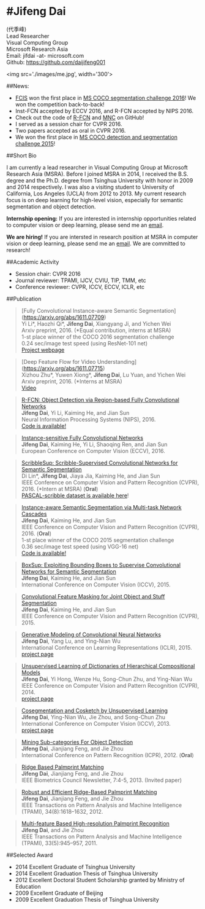 #**Jifeng Dai**
==========

(代季峰)  
Lead Researcher  
Visual Computing Group  
Microsoft Research Asia  
Email: jifdai -at- microsoft.com  
Github: https://github.com/daijifeng001

<img src='./images/me.jpg', width='300'>



##News:
- [FCIS](https://github.com/daijifeng001/TA-FCN) won the first place in [MS COCO segmentation challenge 2016](http://mscoco.org/dataset/#detections-challenge2016)! We won the competition back-to-back!
- Inst-FCN accepted by ECCV 2016, and R-FCN accepted by NIPS 2016.
- Check out the code of [R-FCN](https://github.com/daijifeng001/R-FCN) and [MNC](https://github.com/daijifeng001/MNC) on GitHub!
- I served as a session chair for CVPR 2016.
- Two papers accepted as oral in CVPR 2016.
- We won the first place in [MS COCO detection and segmentation challenge 2015](http://mscoco.org/dataset/#detections-challenge2015)!


##Short Bio

I am currently a lead researcher in Visual Computing Group at Microsoft Research Asia (MSRA). Before I joined MSRA in 2014, I received the B.S. degree and the Ph.D. degree from Tsinghua University with honor in 2009 and 2014 respectively. I was also a visiting student to University of California, Los Angeles (UCLA) from 2012 to 2013. My current research focus is on deep learning for high-level vision, especially for semantic segmentation and object detection.

**Internship opening:** If you are interested in internship opportunities related to computer vision or deep learning, please send me an [email](mailto:jifdai@microsoft.com).

**We are hiring!** If you are intersted in research position at MSRA in computer vision or deep learning, please send me an [email](mailto:jifdai@microsoft.com). We are committed to research!

##Academic Activity

- Session chair: CVPR 2016
- Journal reviewer: TPAMI, IJCV, CVIU, TIP, TMM, etc
- Conference reviewer: CVPR, ICCV, ECCV, ICLR, etc



##Publication 


<!-- --> 
>[Fully Convolutional Instance-aware Semantic Segmentation]
(https://arxiv.org/abs/1611.07709) <br />
>Yi Li\*, Haozhi Qi\*, **Jifeng Dai**, Xiangyang Ji, and Yichen Wei <br />
>Arxiv preprint, 2016. (\*Equal contribution, interns at MSRA) <br />
>1-st place winner of the COCO 2016 segmentation challenge  <br />
>0.24 sec/image test speed (using ResNet-101 net) <br />
>[Project webpage](https://github.com/daijifeng001/TA-FCN)
  

<!-- --> 
>[Deep Feature Flow for Video Understanding]
(https://arxiv.org/abs/1611.07715) <br />
>Xizhou Zhu\*, Yuwen Xiong\*, **Jifeng Dai**, Lu Yuan, and Yichen Wei <br />
>Arxiv preprint, 2016. (\*Interns at MSRA) <br />
>[Video](https://www.youtube.com/watch?v=J0rMHE6ehGw)


<!-- --> 
>[R-FCN: Object Detection via Region-based Fully Convolutional Networks](http://arxiv.org/abs/1605.06409) <br />
>**Jifeng Dai**, Yi Li, Kaiming He, and Jian Sun <br />
>Neural Information Processing Systems (NIPS), 2016. <br />
>[Code is available!](https://github.com/daijifeng001/R-FCN)


<!-- --> 
>[Instance-sensitive Fully Convolutional Networks](http://arxiv.org/abs/1603.08678) <br />
>**Jifeng Dai**, Kaiming He, Yi Li, Shaoqing Ren, and Jian Sun <br />
>European Conference on Computer Vision (ECCV), 2016.


<!-- -->
>[ScribbleSup: Scribble-Supervised Convolutional Networks for Semantic Segmentation](http://arxiv.org/abs/1604.05144) <br />
>Di Lin\*, **Jifeng Dai**, Jiaya Jia, Kaiming He, and Jian Sun <br />
>IEEE Conference on Computer Vision and Pattern Recognition (CVPR), 2016. (\*Intern at MSRA) (**Oral**) <br />
>[PASCAL-scribble dataset is available here](http://research.microsoft.com/en-us/um/people/jifdai/downloads/scribble_sup/)!
 
<!-- --> 
>[Instance-aware Semantic Segmentation via Multi-task Network Cascades](http://arxiv.org/abs/1512.04412) <br />
>**Jifeng Dai**, Kaiming He, and Jian Sun <br />
>IEEE Conference on Computer Vision and Pattern Recognition (CVPR), 2016. (**Oral**) <br />
>1-st place winner of the COCO 2015 segmentation challenge  <br />
>0.36 sec/image test speed (using VGG-16 net) <br />
>[Code is available!](https://github.com/daijifeng001/MNC)
 
<!-- --> 
>[BoxSup: Exploiting Bounding Boxes to Supervise Convolutional Networks for Semantic Segmentation](http://arxiv.org/abs/1503.01640) <br />
>**Jifeng Dai**, Kaiming He, and Jian Sun <br />
>International Conference on Computer Vision (ICCV), 2015.
  
<!-- -->
>[Convolutional Feature Masking for Joint Object and Stuff Segmentation](http://arxiv.org/abs/1412.1283) <br />
>**Jifeng Dai**, Kaiming He, and Jian Sun <br />
>IEEE Conference on Computer Vision and Pattern Recognition (CVPR), 2015.
  
<!-- -->  
>[Generative Modeling of Convolutional Neural Networks](http://arxiv.org/abs/1412.6296) <br />
>**Jifeng Dai**, Yang Lu, and Ying-Nian Wu <br />
>International Conference on Learning Representations (ICLR), 2015. <br />
>[project page](http://www.stat.ucla.edu/~yang.lu/Project/generativeCNN/main.html)
 
<!-- -->   
>[Unsupervised Learning of Dictionaries of Hierarchical Compositional Models](http://research.microsoft.com/en-us/um/people/jifdai/publications/CVPR_2014.pdf) <br />
>**Jifeng Dai**, Yi Hong, Wenze Hu, Song-Chun Zhu, and Ying-Nian Wu <br />
>IEEE Conference on Computer Vision and Pattern Recognition (CVPR), 2014. <br />
>[project page](http://www.stat.ucla.edu/~jifeng.dai/research/HCM.html)  

<!-- -->  
>[Cosegmentation and Cosketch by Unsupervised Learning](http://research.microsoft.com/en-us/um/people/jifdai/publications/ICCV_Cosegmentation_2013.pdf) <br />
>**Jifeng Dai**, Ying-Nian Wu, Jie Zhou, and Song-Chun Zhu <br />
>International Conference on Computer Vision (ICCV), 2013. <br />
>[project page](http://www.stat.ucla.edu/~jifeng.dai/research/CosegmentationCosketch.html) 

<!-- --> 
>[Mining Sub-categories For Object Detection](http://research.microsoft.com/en-us/um/people/jifdai/publications/ICPR_Mining_2012.pdf) <br />
>**Jifeng Dai**, Jianjiang Feng, and Jie Zhou <br />
>International Conference on Pattern Recognition (ICPR), 2012. (**Oral**)

<!-- --> 
>[Ridge Based Palmprint Matching](http://research.microsoft.com/en-us/um/people/jifdai/publications/Newsletter_Ridge_2013.pdf) <br />
>**Jifeng Dai**, Jianjiang Feng, and Jie Zhou <br />
>IEEE Biometrics Council Newsletter, 7:4-5, 2013. (Invited paper)  

<!-- --> 
>[Robust and Efficient Ridge-Based Palmprint Matching](http://research.microsoft.com/en-us/um/people/jifdai/publications/PAMI_Robust_2012.pdf) <br />
>**Jifeng Dai**, Jianjiang Feng, and Jie Zhou  <br />
>IEEE Transactions on Pattern Analysis and Machine Intelligence (TPAMI), 34(8):1618–1632, 2012.

<!-- --> 
>[Multi-feature Based High-resolution Palmprint Recognition](http://research.microsoft.com/en-us/um/people/jifdai/publications/PAMI_MultiFeature_2011.pdf) <br />
>**Jifeng Dai**, and Jie Zhou <br />
>IEEE Transactions on Pattern Analysis and Machine Intelligence (TPAMI), 33(5):945–957, 2011.

##Selected Award

- 2014 Excellent Graduate of Tsinghua University
- 2014 Excellent Graduation Thesis of Tsinghua University 
- 2012 Excellent Doctoral Student Scholarship granted by Ministry of Education 
- 2009 Excellent Graduate of Beijing
- 2009 Excellent Graduation Thesis of Tsinghua University 


<script>
  (function(i,s,o,g,r,a,m){i['GoogleAnalyticsObject']=r;i[r]=i[r]||function(){
  (i[r].q=i[r].q||[]).push(arguments)},i[r].l=1*new Date();a=s.createElement(o),
  m=s.getElementsByTagName(o)[0];a.async=1;a.src=g;m.parentNode.insertBefore(a,m)
  })(window,document,'script','https://www.google-analytics.com/analytics.js','ga');

  ga('create', 'UA-82196129-1', 'auto');
  ga('send', 'pageview');

</script>


